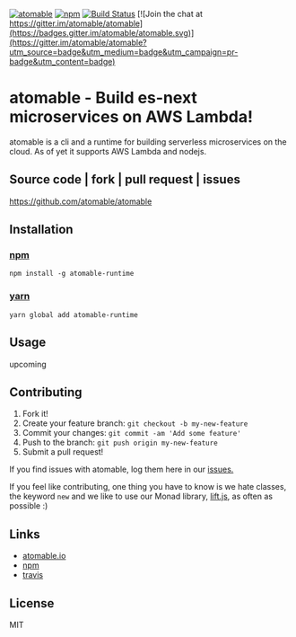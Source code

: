 [![atomable](https://img.shields.io/badge/atomable.io--blue.svg)](http://atomable.io)
[![npm](https://img.shields.io/badge/npm-atomable-lightgrey.svg)](https://www.npmjs.com/package/atomable)
[![Build Status](https://travis-ci.org/atomable/atomable.svg?branch=master)](https://travis-ci.org/atomable/atomable)
[![Join the chat at https://gitter.im/atomable/atomable](https://badges.gitter.im/atomable/atomable.svg)](https://gitter.im/atomable/atomable?utm_source=badge&utm_medium=badge&utm_campaign=pr-badge&utm_content=badge)

# atomable - Build es-next microservices on AWS Lambda!

atomable is a cli and a runtime for building serverless microservices on the cloud. As of yet it supports AWS Lambda and nodejs.

## Source code | fork | pull request | issues
https://github.com/atomable/atomable

## Installation

### [npm](https://www.npmjs.com/package/atomable)
```
npm install -g atomable-runtime
```
### [yarn](https://yarnpkg.com/)
```
yarn global add atomable-runtime
```

## Usage
upcoming

## Contributing

1. Fork it!
2. Create your feature branch: `git checkout -b my-new-feature`
3. Commit your changes: `git commit -am 'Add some feature'`
4. Push to the branch: `git push origin my-new-feature`
5. Submit a pull request!

If you find issues with atomable, log them here in our [issues.](https://github.com/atomable/atomable/issues)

If you feel like contributing, one thing you have to know is we hate classes, the keyword `new` and we like to use our Monad library, [lift.js](https://github.com/atomable/lift.js), as often as possible :)


## Links
- [atomable.io](atomable.io)
- [npm](https://www.npmjs.com/package/atomable)
- [travis](https://travis-ci.org/atomable)

## License

MIT
